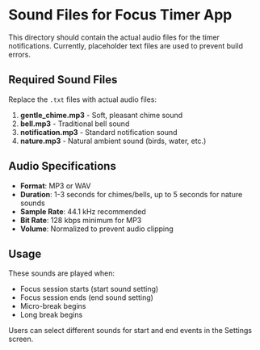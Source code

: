 # Sound Files for Focus Timer App

This directory should contain the actual audio files for the timer notifications. Currently, placeholder text files are used to prevent build errors.

## Required Sound Files

Replace the `.txt` files with actual audio files:

1. **gentle_chime.mp3** - Soft, pleasant chime sound
2. **bell.mp3** - Traditional bell sound  
3. **notification.mp3** - Standard notification sound
4. **nature.mp3** - Natural ambient sound (birds, water, etc.)

## Audio Specifications

- **Format**: MP3 or WAV
- **Duration**: 1-3 seconds for chimes/bells, up to 5 seconds for nature sounds
- **Sample Rate**: 44.1 kHz recommended
- **Bit Rate**: 128 kbps minimum for MP3
- **Volume**: Normalized to prevent audio clipping

## Usage

These sounds are played when:
- Focus session starts (start sound setting)
- Focus session ends (end sound setting) 
- Micro-break begins
- Long break begins

Users can select different sounds for start and end events in the Settings screen.
